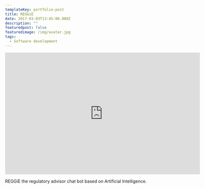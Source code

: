 ```yaml
---
templateKey: portfolio-post
title: REGGiE
date: 2017-03-03T13:45:00.000Z
description: ""
featuredpost: false
featuredimage: /img/avatar.jpg
tags:
  - Software development
---
```

<iframe title="vimeo-player" src="https://player.vimeo.com/video/191997516" width="640" height="400" frameborder="0" allowfullscreen></iframe>

REGGiE the regulatory advisor chat bot based on Artificial Intelligence.